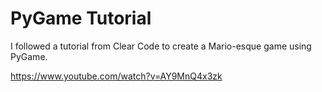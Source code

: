 # PyGame Tutorial
I followed a tutorial from Clear Code to create a Mario-esque game using PyGame. 

https://www.youtube.com/watch?v=AY9MnQ4x3zk
